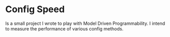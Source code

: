 # Config Speed
Is a small project I wrote to play with Model Driven Programmability. I intend to measure the performance of various config methods.